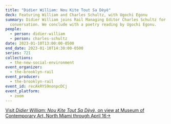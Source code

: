 ```yaml
---
title: "Didier William: Nou Kite Tout Sa Dèyè"
deck: Featuring William and Charles Schultz, with Ugochi Egonu
summary: Didier William joins Rail Managing Editor Charles Schultz for a
  conversation. We conclude with a poetry reading by Ugochi Egonu.
people:
  - person: didier-william
  - person: charles-schultz
date: 2023-01-10T13:00:00-0500
end_date: 2023-01-10T14:30:00-0500
series: 721
collections:
  - the-new-social-environment
event_organizer:
  - the-brooklyn-rail
event_producer:
  - the-brooklyn-rail
event_id: recAkRYS9nonpcDCj
event_platform:
  - zoom
---
```

[Visit *Didier William: Nou Kite Tout Sa Dèyè,* on view at Museum of Contemporary Art, North Miami through April 16→](https://mocanomi.org/2022/12/didier-william-nou-kite-tout-sa-deye/#:~:text=Translated%20as%20%E2%80%9CWe've%20Left,where%20he%20once%20grew%20up.)